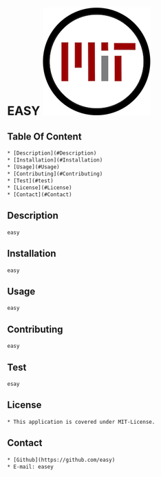 # EASY      ![view1](./images/MIT-License.png)

## Table Of Content
     
    * [Description](#Description)
    * [Installation](#Installation)
    * [Usage](#Usage)
    * [Contributing](#Contributing)
    * [Test](#test)
    * [License](#License)
    * [Contact](#Contact)
    


## Description

    easy

## Installation

    easy

## Usage

    easy

## Contributing

    easy

## Test

    esay

## License

    * This application is covered under MIT-License.
    
## Contact

    * [Github](https://github.com/easy)
    * E-mail: easey
